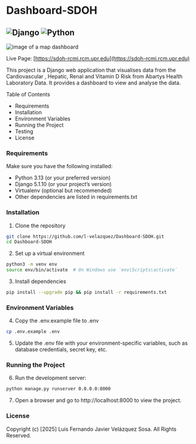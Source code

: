 # Dashboard-SDOH
![Django](https://img.shields.io/badge/Django-5.1.7-blue.svg)
![Python](https://img.shields.io/badge/Python-3.11-blue.svg)
---
![image of a map dashboard](<images/Screenshot 2025-06-03 at 4.59.21 PM.png>)

Live Page: [https://sdoh-rcmi.rcm.upr.edu](https://sdoh-rcmi.rcm.upr.edu)

This project is a Django web application that visualises data from the Cardiovascular , Hepatic, Renal and Vitamin D Risk from Abartys Health Laboratory Data. It provides a dashboard to view and analyse the data.

Table of Contents

- Requirements
- Installation
- Environment Variables
- Running the Project
- Testing
- License

### Requirements

Make sure you have the following installed:

- Python 3.13 (or your preferred version)
- Django 5.1.10 (or your project’s version)
- Virtualenv (optional but recommended)
- Other dependencies are listed in requirements.txt

### Installation

1. Clone the repository

```sh
git clone https://github.com/l-velazquez/Dashboard-SDOH.git
cd Dashboard-SDOH
```

2. Set up a virtual environment

```sh
python3 -m venv env
source env/bin/activate  # On Windows use `env\Scripts\activate`
```

3. Install dependencies

```sh
pip install --upgrade pip && pip install -r requirements.txt
```

### Environment Variables

4. Copy the .env.example file to .env

```sh
cp .env.example .env
```

5. Update the .env file with your environment-specific variables, such as database credentials, secret key, etc.

### Running the Project

6. Run the development server:

```sh
python manage.py runserver 0.0.0.0:8000
```

7. Open a browser and go to http://localhost:8000 to view the project.

### License

Copyright (c) [2025] Luis Fernando Javier Velázquez Sosa. All Rights Reserved.
